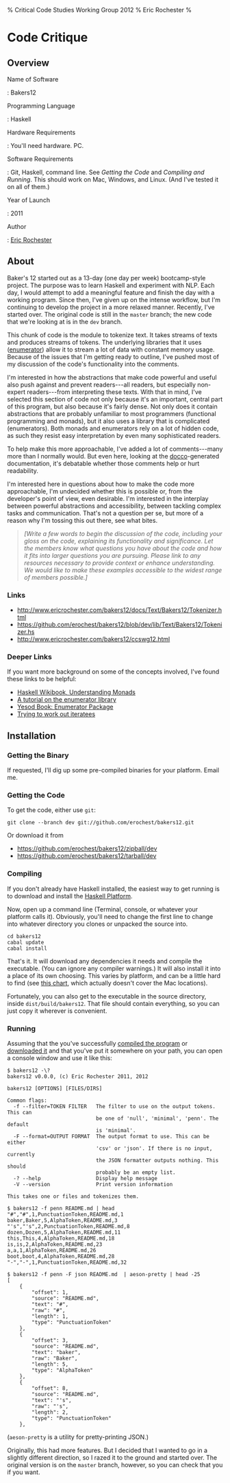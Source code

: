 % Critical Code Studies Working Group 2012
% Eric Rochester
% 

# Code Critique

## Overview

Name of Software

:   Bakers12

Programming Language

:   Haskell

Hardware Requirements

:   You'll need hardware. PC.

Software Requirements

:   Git, Haskell, command line. See *Getting the Code* and *Compiling and
    Running*. This should work on Mac, Windows, and Linux. (And I've tested
    it on all of them.)

Year of Launch

:   2011

Author

:   [Eric Rochester](mailto:erochest@virginia.edu)

## About 

Baker's 12 started out as a 13-day (one day per week) bootcamp-style project.
The purpose was to learn Haskell and experiment with NLP. Each day, I would
attempt to add a meaningful feature and finish the day with a working program.
Since then, I've given up on the intense workflow, but I'm continuing to
develop the project in a more relaxed manner. Recently, I've started over. The
original code is still in the `master` branch; the new code that we're looking
at is in the `dev` branch.

This chunk of code is the module to tokenize text. It takes streams of texts
and produces streams of tokens. The underlying libraries that it uses
([enumerator][enumerator]) allow it to stream a lot of data with constant
memory usage. Because of the issues that I'm getting ready to outline, I've
pushed most of my discussion of the code's functionality into the comments.

I'm interested in how the abstractions that make code powerful and useful also
push against and prevent readers---all readers, but especially non-expert
readers---from interpreting these texts. With that in mind, I've selected this
section of code not only because it's an important, central part of this
program, but also because it's fairly dense. Not only does it contain
abstractions that are probably unfamiliar to most programmers (functional
programming and monads), but it also uses a library that is complicated
(enumerators). Both monads and enumerators rely on a lot of hidden code, as
such they resist easy interpretation by even many sophisticated readers.

To help make this more approachable, I've added a lot of comments---many more
than I normally would. But even here, looking at the
[docco](http://jashkenas.github.com/docco/)-generated documentation, it's
debatable whether those comments help or hurt readability.

I'm interested here in questions about how to make the code more approachable,
I'm undecided whether this is possible or, from the developer's point of view,
even desirable. I'm interested in the interplay between powerful abstractions
and accessibility, between tackling complex tasks and communication. That's not
a question per se, but more of a reason why I'm tossing this out there, see
what bites.

> *[Write a few words to begin the discussion of the code, including your gloss
> on the code, explaining its functionality and significance. Let the members
> know what questions you have about the code and how it fits into larger
> questions you are pursuing. Please link to any resources necessary to provide
> context or enhance understanding. We would like to make these examples
> accessible to the widest range of members possible.]*

### Links

* <http://www.ericrochester.com/bakers12/docs/Text/Bakers12/Tokenizer.html>
* <https://github.com/erochest/bakers12/blob/dev/lib/Text/Bakers12/Tokenizer.hs>
* <http://www.ericrochester.com/bakers12/ccswg12.html>

### Deeper Links

If you want more background on some of the concepts involved, I've found these
links to be helpful:

* [Haskell Wikibook, Understanding Monads](http://en.wikibooks.org/wiki/Haskell/Monads)
* [A tutorial on the enumerator library](http://www.mew.org/~kazu/proj/enumerator/)
* [Yesod Book: Enumerator Package](http://www.yesodweb.com/book/enumerator)
* [Trying to work out iteratees](http://therning.org/magnus/archives/735)

## Installation

### Getting the Binary

If requested, I'll dig up some pre-compiled binaries for your platform. Email me.

### Getting the Code

To get the code, either use `git`:

    git clone --branch dev git://github.com/erochest/bakers12.git

Or download it from

* <https://github.com/erochest/bakers12/zipball/dev>
* <https://github.com/erochest/bakers12/tarball/dev>

### Compiling

If you don't already have Haskell installed, the easiest way to get running is
to download and install the [Haskell Platform][platform].

Now, open up a command line (Terminal, console, or whatever your platform calls
it). Obviously, you'll need to change the first line to change into whatever
directory you clones or unpacked the source into.

    cd bakers12
    cabal update
    cabal install

That's it. It will download any dependencies it needs and compile the
executable. (You can ignore any compiler warnings.) It will also install it
into a place of its own choosing. This varies by platform, and can be a little
hard to find (see [this chart][install-paths], which actually doesn't cover the
Mac locations).

Fortunately, you can also get to the executable in the source directory, inside
`dist/build/bakers12`. That file should contain everything, so you can just
copy it wherever is convenient.

### Running

Assuming that the you've successfully [compiled the program](#compiling) or
[downloaded it](#getting-the-binary) and that you've put it somewhere on your
path, you can open a console window and use it like this:

    $ bakers12 -\?
    bakers12 v0.0.0, (c) Eric Rochester 2011, 2012

    bakers12 [OPTIONS] [FILES/DIRS]

    Common flags:
      -f --filter=TOKEN FILTER   The filter to use on the output tokens. This can
                                 be one of 'null', 'minimal', 'penn'. The default
                                 is 'minimal'.
      -F --format=OUTPUT FORMAT  The output format to use. This can be either
                                 'csv' or 'json'. If there is no input, currently
                                 the JSON formatter outputs nothing. This should
                                 probably be an empty list.
      -? --help                  Display help message
      -V --version               Print version information

    This takes one or files and tokenizes them.

    $ bakers12 -f penn README.md | head
    "#","#",1,PunctuationToken,README.md,1
    baker,Baker,5,AlphaToken,README.md,3
    "'s","'s",2,PunctuationToken,README.md,8
    dozen,Dozen,5,AlphaToken,README.md,11
    this,This,4,AlphaToken,README.md,18
    is,is,2,AlphaToken,README.md,23
    a,a,1,AlphaToken,README.md,26
    boot,boot,4,AlphaToken,README.md,28
    "-","-",1,PunctuationToken,README.md,32

    $ bakers12 -f penn -F json README.md  | aeson-pretty | head -25
    [
        {
            "offset": 1,
            "source": "README.md",
            "text": "#",
            "raw": "#",
            "length": 1,
            "type": "PunctuationToken"
        },
        {
            "offset": 3,
            "source": "README.md",
            "text": "baker",
            "raw": "Baker",
            "length": 5,
            "type": "AlphaToken"
        },
        {
            "offset": 8,
            "source": "README.md",
            "text": "'s",
            "raw": "'s",
            "length": 2,
            "type": "PunctuationToken"
        },

(`aeson-pretty` is a utility for pretty-printing JSON.)

Originally, this had more features. But I decided that I wanted to go in a
slightly different direction, so I razed it to the ground and started over. The
original version is on the `master` branch, however, so you can check that you
if you want.

[enumerator]: http://hackage.haskell.org/package/enumerator "enumerator"
[platform]: http://hackage.haskell.org/platform/ "Haskell Platform"
[install-paths]: http://www.haskell.org/cabal/users-guide/#paths-in-the-simple-build-system "Installation Paths"


